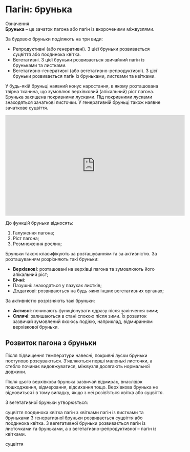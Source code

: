 # Пагін: брунька

<div class="eoz-wrap">
<span class="eoz">Означення</span>
<div class="eoz-text">
<b>Брунька</b> – це зачаток пагона або пагiн iз вкороченими мiжвузлями.
</div>
</div>

За будовою бруньки подiляють на три види:

* <span class="p1">Репродуктивнi</span> (або генеративнi). З цiєї бруньки розвивається суцвiття або поодинока квiтка.
* <span class="p1">Вегетативнi</span>. З цiєї бруньки розвивається звичайний пагiн iз бруньками та листками.
* <span class="p1">Вегетативно-генеративнi</span> (або вегетативно-репродуктивнi). З цiєї бруньки розвивається пагiн iз бруньками, листками та квiтками. 


У будь-якiй бруньцi наявний конус наростання, в якому розташована твірна тканина, що зумовлює верхівковий (апікальний) ріст пагона. Брунька захищена покривними лусками. Пiд покривними лусками знаходяться зачатковi листочки. У генеративнiй бруньцi також наявне зачаткове суцвiття.

<div class="fluidMedia">
<iframe align="center" width="560" height="315" src="https://www.youtube.com/embed/zZoJadSvhjQ" frameborder="0" allowfullscreen></iframe>
</div>
<div class="popup">
</div>


До функцiй бруньки вiдносять:

1. Галуження пагона;
2. Рiст пагона;
3. Розмноження рослин;

Бруньки також класифiкують за розташуванням та за активнiстю.
За розташуванням розрiзняють такi бруньки:
* **Верхiвковi**: розташованi на верхiвцi пагона та зумовлюють його апiкальний рiст;
* **Бiчнi**:
* <span class="p1">Пазушнi</span>: знаходяться у пазухах листкiв;
* <span class="p1">Додатковi</span>: розвиваються на будь-яких iнших вегетативних органах;

За активнiстю розрiзняють такi бруньки:
* **Активнi**: починають функцiонувати одразу пiсля закiнчення зими;
* **Сплячi**: залишаються в станi спокою пiсля зими. Їх розвиток зазвичай зумовлений якоюсь подiєю, наприклад, вiдмиранням верхiвкової бруньки.

## Розвиток пагона з бруньки

Пiсля пiдвищення температури навеснi, покривнi луски бруньки поступово розсуваються. З’являються першi маленькi листочки, а стебло починає видовжуватися, мiжвузля досягають нормальної довжини.

Пiсля цього верхiвкова брунька зазвичай вiдмирає, внаслiдок пошкодження, вiдмерзання, вiдсихання тощо. Верхiвкова брунька не вiдновиться i в тому випадку, якщо з неї розiв’ється квiтка або суцвiття.

<quiz correctLabel="correct" incorrectLabel="incorrect" checkLabel="check"> 
    <question text="">
        <p>З вегетативної бруньки утворюється:</p>
        <answer>суцвіття</answer>
        <answer>поодинока квітка</answer>
        <answer>пагін з квітками</answer>
        <answer correct>пагін із листками та бруньками</answer>
    <explanation>
    З генеративної бруньки розвивається суцвіття або поодинока квітка. З вегетативної бруньки розвивається пагін із листочками та бруньками, а з вегетативно-репродуктивної – пагін із квітками.
    </explanation>
    </question>
</quiz>

суцвіття 


